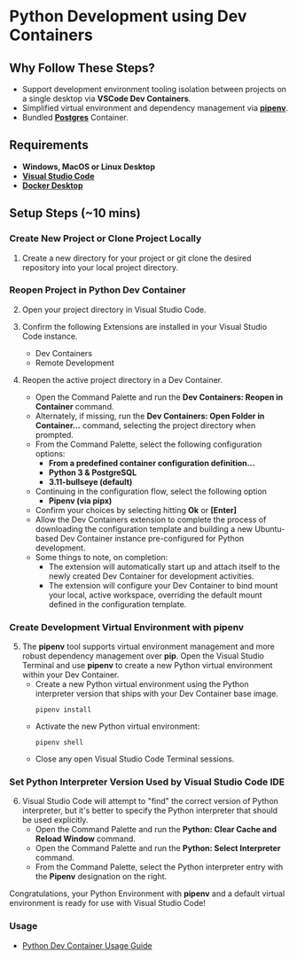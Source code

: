 # Python Development using Dev Containers
## Why Follow These Steps?
* Support development environment tooling isolation between projects on a single desktop via **VSCode Dev Containers**.
* Simplified virtual environment and dependency management via [**pipenv**](https://github.com/pypa/pipenv).
* Bundled [**Postgres**](https://www.postgresql.org/) Container.

## Requirements
* **Windows, MacOS or Linux Desktop**
* [**Visual Studio Code**](https://code.visualstudio.com/)
* [**Docker Desktop**](https://www.docker.com/products/docker-desktop/)

## Setup Steps (~10 mins)
### Create New Project or Clone Project Locally
1. Create a new directory for your project or git clone the desired repository into your local project directory.  

### Reopen Project in Python Dev Container
2. Open your project directory in Visual Studio Code.

3. Confirm the following Extensions are installed in your Visual Studio Code instance.
    * Dev Containers
    * Remote Development

4. Reopen the active project directory in a Dev Container.
    * Open the Command Palette and run the **Dev Containers: Reopen in Container** command. 
    * Alternately, if missing, run the **Dev Containers: Open Folder in Container...** command, selecting the project directory when prompted.
    * From the Command Palette, select the following configuration options:
        * **From a predefined container configuration definition...**
        * **Python 3 & PostgreSQL**
        * **3.11-bullseye (default)**
     * Continuing in the configuration flow, select the following option
        * **Pipenv (via pipx)**
     * Confirm your choices by selecting hitting **Ok** or **[Enter]**
    * Allow the Dev Containers extension to complete the process of downloading the configuration template and building a new Ubuntu-based Dev Container instance pre-configured for Python development.  
    * Some things to note, on completion:
        * The extension will automatically start up and attach itself to the newly created Dev Container for development activities. 
        * The extension will configure your Dev Container to bind mount your local, active workspace, overriding the default mount defined in the configuration template.

### Create Development Virtual Environment with pipenv
5. The **pipenv** tool supports virtual environment management and more robust dependency management over **pip**.  Open the Visual Studio Terminal and use **pipenv** to create a new Python virtual environment within your Dev Container.
    * Create a new Python virtual environment using the Python interpreter version that ships with your Dev Container base image.
        ```
        pipenv install
        ```
    * Activate the new Python virtual environment:
        ```
        pipenv shell
        ```
    * Close any open Visual Studio Code Terminal sessions.

### Set Python Interpreter Version Used by Visual Studio Code IDE
6. Visual Studio Code will attempt to "find" the correct version of Python interpreter, but it's better to specify the Python interpreter that should be used explicitly.
    * Open the Command Palette and run the **Python: Clear Cache and Reload Window** command.
    * Open the Command Palette and run the **Python: Select Interpreter** command.
    * From the Command Palette, select the Python interpreter entry with the **Pipenv** designation on the right.

Congratulations, your Python Environment with **pipenv** and a default virtual environment is ready for use with Visual Studio Code!

### Usage
* [Python Dev Container Usage Guide](https://github.com/MikeLee343/my-dev-environments/blob/main/python/pages/python-dev-containers_usage.md)
